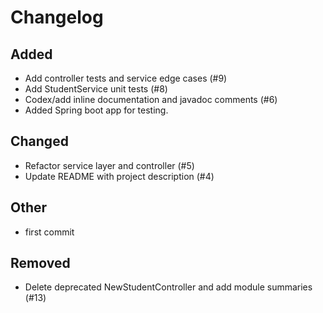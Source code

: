 # Changelog

## Added
- Add controller tests and service edge cases (#9)
- Add StudentService unit tests (#8)
- Codex/add inline documentation and javadoc comments (#6)
- Added Spring boot app for testing.

## Changed
- Refactor service layer and controller (#5)
- Update README with project description (#4)

## Other
- first commit


## Removed
- Delete deprecated NewStudentController and add module summaries (#13)
